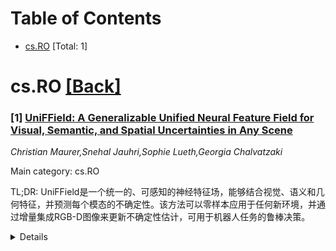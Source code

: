 <div id=toc></div>

# Table of Contents

- [cs.RO](#cs.RO) [Total: 1]


<div id='cs.RO'></div>

# cs.RO [[Back]](#toc)

### [1] [UniFField: A Generalizable Unified Neural Feature Field for Visual, Semantic, and Spatial Uncertainties in Any Scene](https://arxiv.org/abs/2510.06754)
*Christian Maurer,Snehal Jauhri,Sophie Lueth,Georgia Chalvatzaki*

Main category: cs.RO

TL;DR: UniFField是一个统一的、可感知的神经特征场，能够结合视觉、语义和几何特征，并预测每个模态的不确定性。该方法可以零样本应用于任何新环境，并通过增量集成RGB-D图像来更新不确定性估计，可用于机器人任务的鲁棒决策。


<details>
  <summary>Details</summary>
Motivation: 现有3D神经特征场方法在场景通用性和不确定性建模方面存在局限性，阻碍了机器人理解和决策能力的提升。

Method: UniFField通过结合视觉、语义和几何特征，构建统一的可泛化表示，并预测不确定性。它能零样本应用于新环境，并通过增量集成RGB-D图像来更新特征表示和不确定性估计。

Result: UniFField的不确定性估计能够准确描述场景重建和语义特征预测中的模型预测误差。在移动操作机器人主动物体搜索任务中，利用其特征预测及其不确定性，成功实现了鲁棒决策。

Conclusion: UniFField通过提供统一的、可感知的神经特征场表示，解决了现有方法的局限性，并能为机器人提供鲁棒的决策支持。

Abstract: Comprehensive visual, geometric, and semantic understanding of a 3D scene is
crucial for successful execution of robotic tasks, especially in unstructured
and complex environments. Additionally, to make robust decisions, it is
necessary for the robot to evaluate the reliability of perceived information.
While recent advances in 3D neural feature fields have enabled robots to
leverage features from pretrained foundation models for tasks such as
language-guided manipulation and navigation, existing methods suffer from two
critical limitations: (i) they are typically scene-specific, and (ii) they lack
the ability to model uncertainty in their predictions. We present UniFField, a
unified uncertainty-aware neural feature field that combines visual, semantic,
and geometric features in a single generalizable representation while also
predicting uncertainty in each modality. Our approach, which can be applied
zero shot to any new environment, incrementally integrates RGB-D images into
our voxel-based feature representation as the robot explores the scene,
simultaneously updating uncertainty estimation. We evaluate our uncertainty
estimations to accurately describe the model prediction errors in scene
reconstruction and semantic feature prediction. Furthermore, we successfully
leverage our feature predictions and their respective uncertainty for an active
object search task using a mobile manipulator robot, demonstrating the
capability for robust decision-making.

</details>

